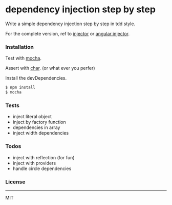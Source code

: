 # dependency injection step by step

Write a simple dependency injection step by step in tdd style.

For the complete version, ref to [injector](https://github.com/jiubao/injector) or  [angular injector](https://github.com/angular/angular.js/blob/master/src/auto/injector.js).

### Installation

Test with [mocha](http://mochajs.org/).

Assert with [char](http://chaijs.com/). (or what ever you perfer)

Install the devDependencies.

```sh
$ npm install
$ mocha
```

### Tests

 - inject literal object
 - inject by factory function
 - dependencies in array
 - inject width dependencies


### Todos

 - inject with reflection (for fun)
 - inject with providers
 - handle circle dependencies

### License
----

MIT


